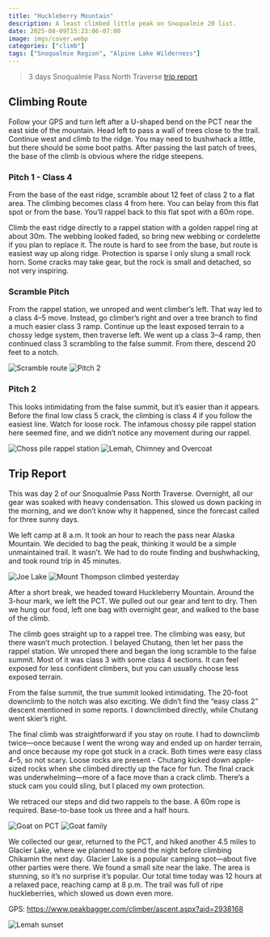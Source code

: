 ```yaml
---
title: "Huckleberry Mountain"
description: A least climbed little peak on Snoqualmie 20 list.
date: 2025-08-09T15:23:06-07:00
image: imgs/cover.webp
categories: ["climb"]
tags: ["Snoqualmie Region", "Alpine Lake Wilderness"]
---
```

> 3 days Snoqualmie Pass North Traverse [trip report](https://www.hippohamster.com/posts/snoqualmie_pass_north_traverse/)
## Climbing Route
Follow your GPS and turn left after a U-shaped bend on the PCT near the east side of the mountain. Head left to pass a wall of trees close to the trail. Continue west and climb to the ridge. You may need to bushwhack a little, but there should be some boot paths. After passing the last patch of trees, the base of the climb is obvious where the ridge steepens.
### Pitch 1 - Class 4
From the base of the east ridge, scramble about 12 feet of class 2 to a flat area. The climbing becomes class 4 from here. You can belay from this flat spot or from the base. You’ll rappel back to this flat spot with a 60m rope.

Climb the east ridge directly to a rappel station with a golden rappel ring at about 30m. The webbing looked faded, so bring new webbing or cordelette if you plan to replace it. The route is hard to see from the base, but route is easiest way up along ridge. Protection is sparse I only slung a small rock horn. Some cracks may take gear, but the rock is small and detached, so not very inspiring.
### Scramble Pitch
From the rappel station, we unroped and went climber’s left. That way led to a class 4–5 move. Instead, go climber’s right and over a tree branch to find a much easier class 3 ramp. Continue up the least exposed terrain to a chossy ledge system, then traverse left. We went up a class 3–4 ramp, then continued class 3 scrambling to the false summit. From there, descend 20 feet to a notch.

![Scramble route](imgs/scramble.webp) ![Pitch 2](imgs/p2.webp)

### Pitch 2
This looks intimidating from the false summit, but it’s easier than it appears. Before the final low class 5 crack, the climbing is class 4 if you follow the easiest line. Watch for loose rock. The infamous chossy pile rappel station here seemed fine, and we didn’t notice any movement during our rappel.

![Choss pile rappel station](imgs/choss.webp) ![Lemah, Chimney and Overcoat](imgs/lemah.webp)

## Trip Report
This was day 2 of our Snoqualmie Pass North Traverse. Overnight, all our gear was soaked with heavy condensation. This slowed us down packing in the morning, and we don’t know why it happened, since the forecast called for three sunny days. 

We left camp at 8 a.m. It took an hour to reach the pass near Alaska Mountain. We decided to bag the peak, thinking it would be a simple unmaintained trail. It wasn’t. We had to do route finding and bushwhacking, and took round trip in 45 minutes.

![Joe Lake](imgs/joe.webp) ![Mount Thompson climbed yesterday](imgs/tompson.webp)

After a short break, we headed toward Huckleberry Mountain. Around the 3-hour mark, we left the PCT. We pulled out our gear and tent to dry. Then we hung our food, left one bag with overnight gear, and walked to the base of the climb.

The climb goes straight up to a rappel tree. The climbing was easy, but there wasn’t much protection. I belayed Chutang, then let her pass the rappel station. We unroped there and began the long scramble to the false summit. Most of it was class 3 with some class 4 sections. It can feel exposed for less confident climbers, but you can usually choose less exposed terrain.

From the false summit, the true summit looked intimidating. The 20-foot downclimb to the notch was also exciting. We didn’t find the “easy class 2” descent mentioned in some reports. I downclimbed directly, while Chutang went skier’s right.

The final climb was straightforward if you stay on route. I had to downclimb twice—once because I went the wrong way and ended up on harder terrain, and once because my rope got stuck in a crack. Both times were easy class 4–5, so not scary. Loose rocks are present - Chutang kicked down apple-sized rocks when she climbed directly up the face for fun. The final crack was underwhelming—more of a face move than a crack climb. There’s a stuck cam you could sling, but I placed my own protection.

We retraced our steps and did two rappels to the base. A 60m rope is required. Base-to-base took us three and a half hours.

![Goat on PCT](imgs/goat.webp) ![Goat family](imgs/goat2.webp) 

We collected our gear, returned to the PCT, and hiked another 4.5 miles to Glacier Lake, where we planned to spend the night before climbing Chikamin the next day. Glacier Lake is a popular camping spot—about five other parties were there. We found a small site near the lake. The area is stunning, so it’s no surprise it’s popular. Our total time today was 12 hours at a relaxed pace, reaching camp at 8 p.m. The trail was full of ripe huckleberries, which slowed us down even more.

GPS: https://www.peakbagger.com/climber/ascent.aspx?aid=2938168

![Lemah sunset](imgs/lemah2.webp)
